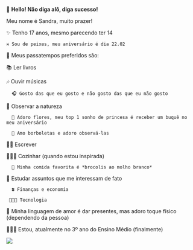 👋 **Hello! Não diga alô, diga sucesso!**

Meu nome é Sandra, muito prazer!

✨ Tenho 17 anos, mesmo parecendo ter 14
    
    ♓ Sou de peixes, meu aniversário é dia 22.02

🎀 Meus passatempos preferidos são:
   
   📚 Ler livros
   
   🎶 Ouvir músicas
     
      🎧 Gosto das que eu gosto e não gosto das que eu não gosto
   🌻 Observar a natureza
      
      💐 Adoro flores, meu top 1 sonho de princesa é receber um buquê no meu aniversário
      
      🦋 Amo borboletas e adoro observá-las
   
   ✍🏻 Escrever
   
   👩🏻‍🍳 Cozinhar (quando estou inspirada)
      
      🥦 Minha comida favorita é *brocolis ao molho branco*
   
   📒 Estudar assuntos que me interessam de fato
      
      💲 Finanças e economia
    
     👩🏻‍💻 Tecnologia
     
🎁 Minha linguagem de amor é dar presentes, mas adoro toque físico (dependendo da pessoa)

👩🏻‍🎓 Estou, atualmente no 3º ano do Ensino Médio (finalmente)
  

![](![image](https://github.com/sandyalmeida2202/sandyalmeida2202/assets/170741576/7a7986a4-2831-4094-ae9a-100a56ad3a21)
)


